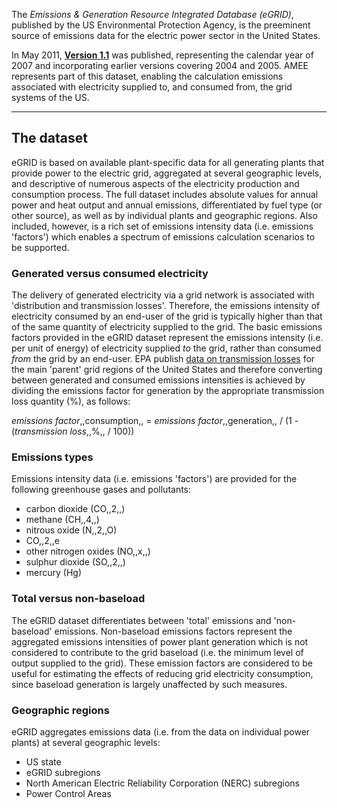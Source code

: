 The *Emissions & Generation Resource Integrated Database (eGRID)*,
published by the US Environmental Protection Agency, is the preeminent
source of emissions data for the electric power sector in the United
States.

In May 2011,
**[Version 1.1](http://www.epa.gov/cleanenergy/energy-resources/egrid/index.html)**
was published, representing the calendar year of 2007 and incorporating
earlier versions covering 2004 and 2005. AMEE represents part of this
dataset, enabling the calculation emissions associated with electricity
supplied to, and consumed from, the grid systems of the US.

-----

## The dataset

eGRID is based on available plant-specific data for all generating
plants that provide power to the electric grid, aggregated at several
geographic levels, and descriptive of numerous aspects of the
electricity production and consumption process. The full dataset
includes absolute values for annual power and heat output and annual
emissions, differentiated by fuel type (or other source), as well as by
individual plants and geographic regions. Also included, however, is a
rich set of emissions intensity data (i.e. emissions 'factors') which
enables a spectrum of emissions calculation scenarios to be supported.

### Generated versus consumed electricity

The delivery of generated electricity via a grid network is associated
with 'distribution and transmission losses'. Therefore, the emissions
intensity of electricity consumed by an end-user of the grid is
typically higher than that of the same quantity of electricity supplied
to the grid. The basic emissions factors provided in the eGRID dataset
represent the emissions intensity (i.e. per unit of energy) of
electricity supplied *to* the grid, rather than consumed *from* the grid
by an end-user. EPA publish [data on transmission
losses](EPA_eGRID_transmission_losses) for the main 'parent' grid
regions of the United States and therefore converting between generated
and consumed emissions intensities is achieved by dividing the emissions
factor for generation by the appropriate transmission loss quantity (%),
as follows:

*emissions factor*,,consumption,, = *emissions factor*,,generation,, /
(1 - (*transmission loss*,,%,, / 100))

### Emissions types

Emissions intensity data (i.e. emissions 'factors') are provided for the
following greenhouse gases and pollutants:

  - carbon dioxide (CO,,2,,)
  - methane (CH,,4,,)
  - nitrous oxide (N,,2,,O)
  - CO,,2,,e
  - other nitrogen oxides (NO,,x,,)
  - sulphur dioxide (SO,,2,,)
  - mercury (Hg)

### Total versus non-baseload

The eGRID dataset differentiates between 'total' emissions and
'non-baseload' emissions. Non-baseload emissions factors represent the
aggregated emissions intensities of power plant generation which is not
considered to contribute to the grid baseload (i.e. the minimum level of
output supplied to the grid). These emission factors are considered to
be useful for estimating the effects of reducing grid electricity
consumption, since baseload generation is largely unaffected by such
measures.

### Geographic regions

eGRID aggregates emissions data (i.e. from the data on individual power
plants) at several geographic levels:

  - US state
  - eGRID subregions
  - North American Electric Reliability Corporation (NERC) subregions
  - Power Control Areas
